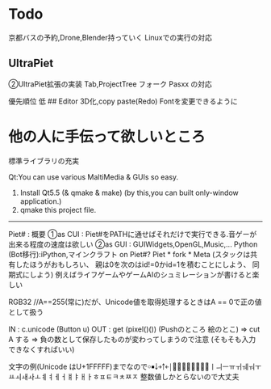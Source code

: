 # Todo
京都バスの予約,Drone,Blender持っていく
Linuxでの実行の対応

## UltraPiet
②UltraPiet拡張の実装
Tab,ProjectTree
フォーク
Pasxx の対応

優先順位 低
	## Editor
	3D化,copy paste(Redo)
	Fontを変更できるように

# 他の人に手伝って欲しいところ
標準ライブラリの充実

Qt:You can use various MaltiMedia & GUIs so easy.
1. Install Qt5.5 (& qmake & make) (by this,you can built only-window application.)
2. qmake this project file.

---------------------------------------------------------------------------------
Piet# : 概要
①as CUI : Piet#をPATHに通せばそれだけで実行できる.音ゲーが出来る程度の速度は欲しい
②as GUI : GUIWidgets,OpenGL,Music,... 
  Python (Bot移行):iPython,マインクラフト on Piet#?
  Piet * fork * Meta
     (スタックは共有したほうがおもしろい、
      親は0を次のはid!=0かid=1を積むことにしよう、
      同期式にしよう)
      例えばライフゲームやゲームAIのシュミレーションが書けると楽しい


RGB32 //A==255(常に)だが、Unicode値を取得処理するときはA == 0で正の値として扱う

IN  : c.unicode       (Button u)
OUT : get (pixel()()) (Pushのところ 絵のとこ) => cut A する
 => 負の数として保存したものが変わってしまうので注意 (そもそも入力できなくすればいい)

文字の例(Unicode はU+1FFFFF)までなので￮￭￬￫￪￩￨￧￦￥￤￣￢￡￠ￜￛￚￗￖￕￔￓￒￏￎￍￌￋￊￇￆￅￄￃￂﾾﾽﾼﾻﾺﾹﾸ
整数値しかとらないので大丈夫